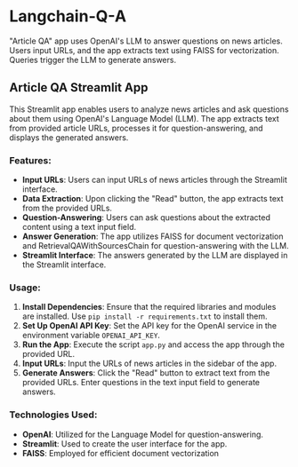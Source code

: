 # Langchain-Q-A
 "Article QA" app uses OpenAI's LLM to answer questions on news articles. Users input URLs, and the app extracts text using FAISS for vectorization. Queries trigger the LLM to generate answers.


## Article QA Streamlit App

This Streamlit app enables users to analyze news articles and ask questions about them using OpenAI's Language Model (LLM). The app extracts text from provided article URLs, processes it for question-answering, and displays the generated answers.

### Features:

- **Input URLs**: Users can input URLs of news articles through the Streamlit interface.
- **Data Extraction**: Upon clicking the "Read" button, the app extracts text from the provided URLs.
- **Question-Answering**: Users can ask questions about the extracted content using a text input field.
- **Answer Generation**: The app utilizes FAISS for document vectorization and RetrievalQAWithSourcesChain for question-answering with the LLM.
- **Streamlit Interface**: The answers generated by the LLM are displayed in the Streamlit interface.

### Usage:

1. **Install Dependencies**: Ensure that the required libraries and modules are installed. Use `pip install -r requirements.txt` to install them.
2. **Set Up OpenAI API Key**: Set the API key for the OpenAI service in the environment variable `OPENAI_API_KEY`.
3. **Run the App**: Execute the script `app.py` and access the app through the provided URL.
4. **Input URLs**: Input the URLs of news articles in the sidebar of the app.
5. **Generate Answers**: Click the "Read" button to extract text from the provided URLs. Enter questions in the text input field to generate answers.

### Technologies Used:

- **OpenAI**: Utilized for the Language Model for question-answering.
- **Streamlit**: Used to create the user interface for the app.
- **FAISS**: Employed for efficient document vectorization
